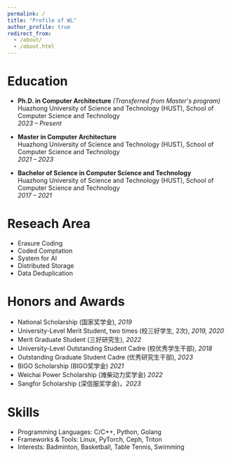 ```yaml
---
permalink: /
title: "Profile of WL"
author_profile: true
redirect_from: 
  - /about/
  - /about.html
---
```


Education
======
- **Ph.D. in Computer Architecture** *(Transferred from Master's program)*  
  Huazhong University of Science and Technology (HUST), School of Computer Science and Technology  
  *2023 – Present*

- **Master in Computer Architecture**  
  Huazhong University of Science and Technology (HUST), School of Computer Science and Technology  
  *2021 – 2023*

- **Bachelor of Science in Computer Science and Technology**  
  Huazhong University of Science and Technology (HUST), School of Computer Science and Technology  
  *2017 – 2021*

Reseach Area
======
- Erasure Coding
- Coded Comptation
- System for AI
- Distributed Storage
- Data Deduplication

Honors and Awards
======
- National Scholarship (国家奖学金), *2019*
- University-Level Merit Student, two times (校三好学生, 2次), *2019, 2020*
- Merit Graduate Student (三好研究生), *2022*
- University-Level Outstanding Student Cadre (校优秀学生干部), *2018*
- Outstanding Graduate Student Cadre (优秀研究生干部), *2023*
- BIGO Scholarship (BIGO奖学金) *2021*
- Weichai Power Scholarship (潍柴动力奖学金) *2022*
- Sangfor Scholarship (深信服奖学金)，*2023*


Skills
======
- Programming Languages: C/C++, Python, Golang
- Frameworks & Tools: Linux, PyTorch, Ceph, Triton
- Interests: Badminton, Basketball, Table Tennis, Swimming
